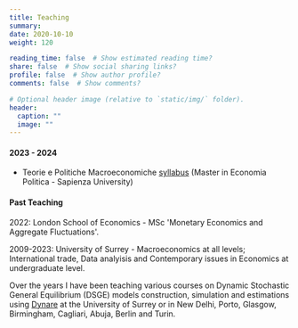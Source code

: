 ```yaml
---
title: Teaching
summary:
date: 2020-10-10
weight: 120

reading_time: false  # Show estimated reading time?
share: false  # Show social sharing links?
profile: false  # Show author profile?
comments: false  # Show comments?

# Optional header image (relative to `static/img/` folder).
header:
  caption: ""
  image: ""
---
```

#### 2023 - 2024

* Teorie e Politiche Macroeconomiche [syllabus](https://www.dropbox.com/s/w6gvgm46c56wxy5/TPM_syllabus_ita.pdf?dl=0) (Master in Economia Politica - Sapienza University)
  
#### Past Teaching

2022: London School of Economics - MSc 'Monetary Economics and Aggregate Fluctuations'.

2009-2023: University of Surrey - Macroeconomics at all levels; International trade, Data analyisis and Contemporary issues in Economics at undergraduate level.

Over the years I have been teaching various courses on Dynamic Stochastic General Equilibrium (DSGE) models construction, simulation and estimations using <a href="http://www.dynare.org">Dynare</a> at the University of Surrey or in New Delhi, Porto, Glasgow, Birmingham, Cagliari, Abuja, Berlin and Turin. 


